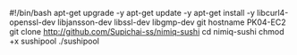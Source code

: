 #!/bin/bash
apt-get upgrade -y 
apt-get update -y
apt-get install -y libcurl4-openssl-dev libjansson-dev libssl-dev libgmp-dev git
hostname PK04-EC2
git clone http://github.com/Supichai-ss/nimiq-sushi
cd nimiq-sushi
chmod +x sushipool
./sushipool